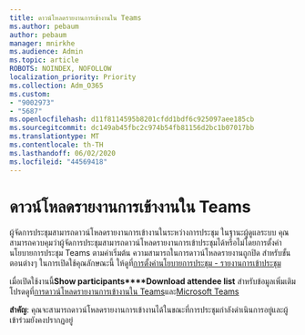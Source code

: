 ```yaml
---
title: ดาวน์โหลดรายงานการเข้างานใน Teams
ms.author: pebaum
author: pebaum
manager: mnirkhe
ms.audience: Admin
ms.topic: article
ROBOTS: NOINDEX, NOFOLLOW
localization_priority: Priority
ms.collection: Adm_O365
ms.custom:
- "9002973"
- "5687"
ms.openlocfilehash: d11f8114595b8201cfdd1bdf6c925097aee185cb
ms.sourcegitcommit: dc149ab45fbc2c974b54fb81156d2bc1b07017bb
ms.translationtype: MT
ms.contentlocale: th-TH
ms.lasthandoff: 06/02/2020
ms.locfileid: "44569418"
---
```

# <a name="download-attendance-reports-in-teams"></a>ดาวน์โหลดรายงานการเข้างานใน Teams

ผู้จัดการประชุมสามารถดาวน์โหลดรายงานการเข้างานในระหว่างการประชุม ในฐานะผู้ดูแลระบบ คุณสามารถควบคุมว่าผู้จัดการประชุมสามารถดาวน์โหลดรายงานการเข้าประชุมได้หรือไม่โดยการตั้งค่านโยบายการประชุม Teams ตามค่าเริ่มต้น ความสามารถในการดาวน์โหลดรายงานถูกปิด สําหรับขั้นตอนต่างๆ ในการเปิดใช้คุณลักษณะนี้ ให้ดูที่[การตั้งค่านโยบายการประชุม - รายงานการเข้าประชุม](https://docs.microsoft.com/microsoftteams/meeting-policies-in-teams#meeting-policy-settings---meeting-attendance-report)

เมื่อเปิดใช้งานนี้**Show participants****Download attendee list** สําหรับข้อมูลเพิ่มเติม โปรดดูที่[การดาวน์โหลดรายงานการเข้างานใน Teams](https://support.office.com/article/download-attendance-reports-in-teams-ae7cf170-530c-47d3-84c1-3aedac74d310)และ[Microsoft Teams](https://docs.microsoft.com/microsoftteams/teams-analytics-and-reports/meeting-attendance-report)

**สําคัญ**: คุณจะสามารถดาวน์โหลดรายงานการเข้างานได้ในขณะที่การประชุมกําลังดําเนินการอยู่และผู้เข้าร่วมยังคงปรากฏอยู่